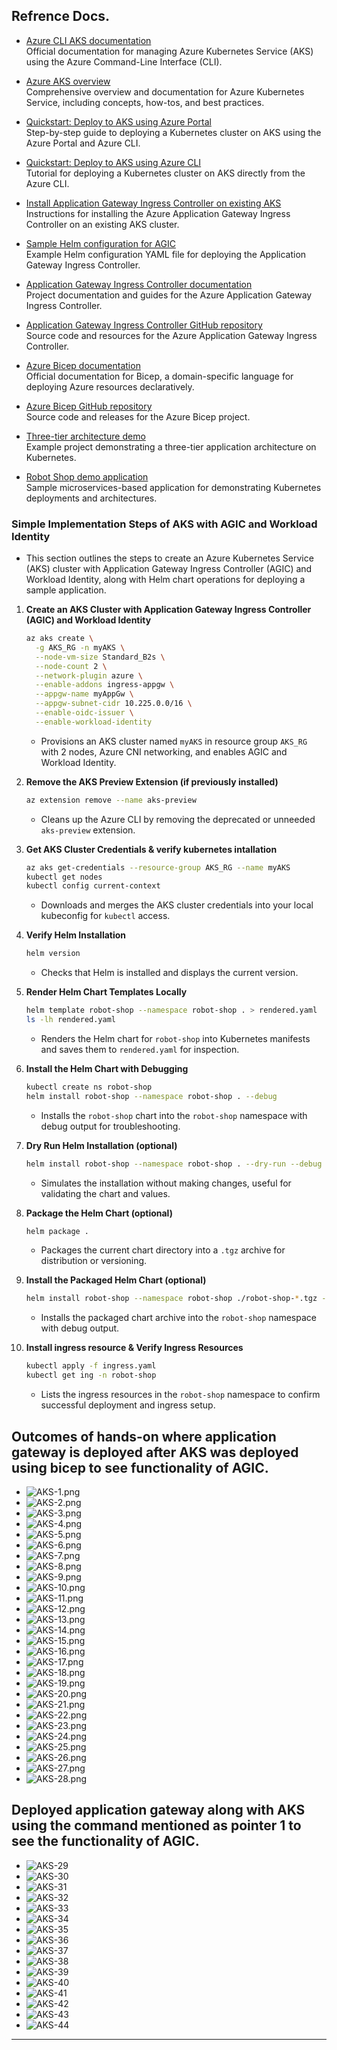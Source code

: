 ## Refrence Docs.
- [Azure CLI AKS documentation](https://learn.microsoft.com/en-us/cli/azure/aks?view=azure-cli-latest)  
    Official documentation for managing Azure Kubernetes Service (AKS) using the Azure Command-Line Interface (CLI).

- [Azure AKS overview](https://learn.microsoft.com/en-us/azure/aks/)  
    Comprehensive overview and documentation for Azure Kubernetes Service, including concepts, how-tos, and best practices.

- [Quickstart: Deploy to AKS using Azure Portal](https://learn.microsoft.com/en-us/azure/aks/learn/quick-kubernetes-deploy-portal?tabs=azure-cli)  
    Step-by-step guide to deploying a Kubernetes cluster on AKS using the Azure Portal and Azure CLI.

- [Quickstart: Deploy to AKS using Azure CLI](https://learn.microsoft.com/en-us/azure/aks/learn/quick-kubernetes-deploy-cli)  
    Tutorial for deploying a Kubernetes cluster on AKS directly from the Azure CLI.

- [Install Application Gateway Ingress Controller on existing AKS](https://learn.microsoft.com/en-us/azure/application-gateway/ingress-controller-install-existing)  
    Instructions for installing the Azure Application Gateway Ingress Controller on an existing AKS cluster.

- [Sample Helm configuration for AGIC](https://raw.githubusercontent.com/Azure/application-gateway-kubernetes-ingress/master/docs/examples/sample-helm-config.yaml)  
    Example Helm configuration YAML file for deploying the Application Gateway Ingress Controller.

- [Application Gateway Ingress Controller documentation](https://azure.github.io/application-gateway-kubernetes-ingress/)  
    Project documentation and guides for the Azure Application Gateway Ingress Controller.

- [Application Gateway Ingress Controller GitHub repository](https://github.com/Azure/application-gateway-kubernetes-ingress)  
    Source code and resources for the Azure Application Gateway Ingress Controller.

- [Azure Bicep documentation](https://learn.microsoft.com/en-us/azure/azure-resource-manager/bicep/)  
    Official documentation for Bicep, a domain-specific language for deploying Azure resources declaratively.

- [Azure Bicep GitHub repository](https://github.com/Azure/bicep)  
    Source code and releases for the Azure Bicep project.

- [Three-tier architecture demo](https://github.com/iam-veeramalla/three-tier-architecture-demo)  
    Example project demonstrating a three-tier application architecture on Kubernetes.

- [Robot Shop demo application](https://github.com/khannashiv/robot-shop)  
    Sample microservices-based application for demonstrating Kubernetes deployments and architectures.


### Simple Implementation Steps of AKS with AGIC and Workload Identity

- This section outlines the steps to create an Azure Kubernetes Service (AKS) cluster with Application Gateway Ingress Controller (AGIC) and Workload Identity, along with Helm chart operations for deploying a sample application.

1. **Create an AKS Cluster with Application Gateway Ingress Controller (AGIC) and Workload Identity**
    ```sh
    az aks create \
      -g AKS_RG -n myAKS \
      --node-vm-size Standard_B2s \
      --node-count 2 \
      --network-plugin azure \
      --enable-addons ingress-appgw \
      --appgw-name myAppGw \
      --appgw-subnet-cidr 10.225.0.0/16 \
      --enable-oidc-issuer \
      --enable-workload-identity
    ```
    - Provisions an AKS cluster named `myAKS` in resource group `AKS_RG` with 2 nodes, Azure CNI networking, and enables AGIC and Workload Identity.

2. **Remove the AKS Preview Extension (if previously installed)**
    ```sh
    az extension remove --name aks-preview
    ```
    - Cleans up the Azure CLI by removing the deprecated or unneeded `aks-preview` extension.

3. **Get AKS Cluster Credentials & verify kubernetes intallation**
    ```sh
    az aks get-credentials --resource-group AKS_RG --name myAKS
    kubectl get nodes
    kubectl config current-context
    ```
    - Downloads and merges the AKS cluster credentials into your local kubeconfig for `kubectl` access.

4. **Verify Helm Installation**
    ```sh
    helm version
    ```
    - Checks that Helm is installed and displays the current version.

5. **Render Helm Chart Templates Locally**
    ```sh
    helm template robot-shop --namespace robot-shop . > rendered.yaml
    ls -lh rendered.yaml
    ```
    - Renders the Helm chart for `robot-shop` into Kubernetes manifests and saves them to `rendered.yaml` for inspection.

<!--
    ** Meaning of the above command **
        - Renders the Helm templates in the current directory (.).
        - Uses the release name robot-shop and namespace robot-shop.
        - Produces a complete Kubernetes manifest YAML (but does not apply it to the cluster).
        - Outputs all manifests into rendered.yaml (which you can inspect or apply manually with kubectl apply -f).
        - In this example i.e. helm template robot-shop --namespace robot-shop .
            - robot-shop after template → is the Helm release name, not the chart name.
            - Example : Chart.yaml
                name: awesome-service
                version: 1.0.0
            - We can run: helm template my-release-name --namespace staging ./awesome-service/
                my-release-name = Helm release name (your label for the deployment)awesome-service = actual chart name from Chart.yaml
            - We can use any release name — it doesn’t need to match the chart name.
            - helm template robot-shop --namespace robot-shop .
               -- robot-shop is the release name
               -- Chart name is taken from Chart.yaml (in your case, likely also robot-shop, but it doesn’t have to be)             
-->

6. **Install the Helm Chart with Debugging**
    ```sh
    kubectl create ns robot-shop
    helm install robot-shop --namespace robot-shop . --debug
    ```
    - Installs the `robot-shop` chart into the `robot-shop` namespace with debug output for troubleshooting.

7. **Dry Run Helm Installation (optional)**
    ```sh
    helm install robot-shop --namespace robot-shop . --dry-run --debug
    ```
    - Simulates the installation without making changes, useful for validating the chart and values.

8. **Package the Helm Chart (optional)**
    ```sh
    helm package .
    ```
    - Packages the current chart directory into a `.tgz` archive for distribution or versioning.

9. **Install the Packaged Helm Chart (optional)**
    ```sh
    helm install robot-shop --namespace robot-shop ./robot-shop-*.tgz --debug
    ```
    - Installs the packaged chart archive into the `robot-shop` namespace with debug output.

10. **Install ingress resource & Verify Ingress Resources**
     ```sh
     kubectl apply -f ingress.yaml
     kubectl get ing -n robot-shop
     ```
     - Lists the ingress resources in the `robot-shop` namespace to confirm successful deployment and ingress setup.

## Outcomes of hands-on where application gateway is deployed after AKS was deployed using bicep to see functionality of AGIC.
- ![AKS-1.png](./Images/AKS-1.png)
- ![AKS-2.png](./Images/AKS-2.png)
- ![AKS-3.png](./Images/AKS-3.png)
- ![AKS-4.png](./Images/AKS-4.png)
- ![AKS-5.png](./Images/AKS-5.png)
- ![AKS-6.png](./Images/AKS-6.png)
- ![AKS-7.png](./Images/AKS-7.png)
- ![AKS-8.png](./Images/AKS-8.png)
- ![AKS-9.png](./Images/AKS-9.png)
- ![AKS-10.png](./Images/AKS-10.png)
- ![AKS-11.png](./Images/AKS-11.png)
- ![AKS-12.png](./Images/AKS-12.png)
- ![AKS-13.png](./Images/AKS-13.png)
- ![AKS-14.png](./Images/AKS-14.png)
- ![AKS-15.png](./Images/AKS-15.png)
- ![AKS-16.png](./Images/AKS-16.png)
- ![AKS-17.png](./Images/AKS-17.png)
- ![AKS-18.png](./Images/AKS-18.png)
- ![AKS-19.png](./Images/AKS-19.png)
- ![AKS-20.png](./Images/AKS-20.png)
- ![AKS-21.png](./Images/AKS-21.png)
- ![AKS-22.png](./Images/AKS-22.png)
- ![AKS-23.png](./Images/AKS-23.png)
- ![AKS-24.png](./Images/AKS-24.png)
- ![AKS-25.png](./Images/AKS-25.png)
- ![AKS-26.png](./Images/AKS-26.png)
- ![AKS-27.png](./Images/AKS-27.png)
- ![AKS-28.png](./Images/AKS-28.png)

## Deployed application gateway along with AKS using the command mentioned as pointer 1 to see the functionality of AGIC.

- ![AKS-29](./Images/AKS-29.png)
- ![AKS-30](./Images/AKS-30.png)
- ![AKS-31](./Images/AKS-31.png)
- ![AKS-32](./Images/AKS-32.png)
- ![AKS-33](./Images/AKS-33.png)
- ![AKS-34](./Images/AKS-34.png)
- ![AKS-35](./Images/AKS-35.png)
- ![AKS-36](./Images/AKS-36.png)
- ![AKS-37](./Images/AKS-37.png)
- ![AKS-38](./Images/AKS-38.png)
- ![AKS-39](./Images/AKS-39.png)
- ![AKS-40](./Images/AKS-40.png)
- ![AKS-41](./Images/AKS-41.png)
- ![AKS-42](./Images/AKS-42.png)
- ![AKS-43](./Images/AKS-43.png)
- ![AKS-44](./Images/AKS-44.png)
---